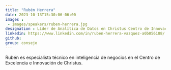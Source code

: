 ```yaml
---
title: "Rubén Herrera"
date: 2023-10-13T15:30:06-06:00
images : 
 - images/speakers/ruben-herrera.jpg
designation : Líder de Analítica de Datos en Christus Centro de Innovación
linkedin: https://www.linkedin.com/in/ruben-herrera-vazquez-a0b056188/
github: 
group: consejo 
---
```


Rubén es especialista técnico en inteligencia de negocios en el Centro de Excelencia e Innovación de Christus.